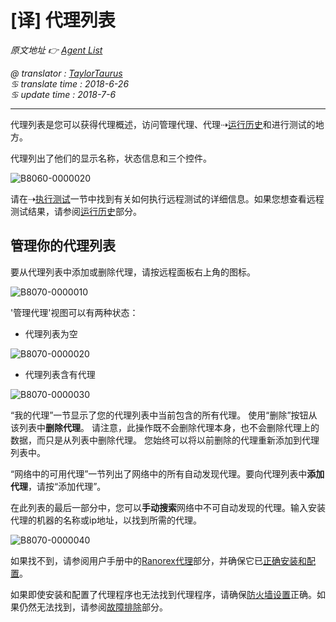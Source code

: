 # [译] 代理列表

*原文地址 👉 [Agent List][0]*

*@ translator : [TaylorTaurus](https://github.com/taylortaurus)*    
*♋ translate time : 2018-6-26*  
*♋ update time : 2018-7-6*   

---

代理列表是您可以获得代理概述，访问管理代理、代理⇢[运行历史][1]和进行测试的地方。

代理列出了他们的显示名称，状态信息和三个控件。

![B8060-0000020](https://gitee.com/taylortaurus/RX_UserGuide_GitBook_Picbed/raw/master/RanorexRemote/B8060-0000020.png) 

请在⇢[执行测试][2]一节中找到有关如何执行远程测试的详细信息。如果您想查看远程测试结果，请参阅[运行历史][1]部分。

## 管理你的代理列表

要从代理列表中添加或删除代理，请按远程面板右上角的图标。

![B8070-0000010](https://gitee.com/taylortaurus/RX_UserGuide_GitBook_Picbed/raw/master/RanorexRemote/B8070-0000010.png)

'管理代理'视图可以有两种状态：

- 代理列表为空

![B8070-0000020](https://gitee.com/taylortaurus/RX_UserGuide_GitBook_Picbed/raw/master/RanorexRemote/B8070-0000020.png)  

- 代理列表含有代理  

![B8070-0000030](https://gitee.com/taylortaurus/RX_UserGuide_GitBook_Picbed/raw/master/RanorexRemote/B8070-0000030.png)  

“我的代理”一节显示了您的代理列表中当前包含的所有代理。 使用“删除”按钮从该列表中**删除代理**。 请注意，此操作既不会删除代理本身，也不会删除代理上的数据，而只是从列表中删除代理。 您始终可以将以前删除的代理重新添加到代理列表中。  

“网络中的可用代理”一节列出了网络中的所有自动发现代理。要向代理列表中**添加代理**，请按“添加代理”。

在此列表的最后一部分中，您可以**手动搜索**网络中不可自动发现的代理。输入安装代理的机器的名称或ip地址，以找到所需的代理。

![B8070-0000040](https://gitee.com/taylortaurus/RX_UserGuide_GitBook_Picbed/raw/master/RanorexRemote/B8070-0000040.png)  

如果找不到，请参阅用户手册中的[Ranorex代理][3]部分，并确保它已[正确安装和配置][4]。

如果即使安装和配置了代理程序也无法找到代理程序，请确保[防火墙设置][5]正确。如果仍然无法找到，请参阅[故障排除][6]部分。


  [0]: https://www.ranorex.com/help/latest/ranorex-studio-advanced/ranorex-remote/agent-list/
  [1]: .\[译]运行历史.html
  [2]: .\[译]执行测试.html
  [3]: .\[译]Ranorex代理.html
  [4]: .\[译]Ranorex代理的安装和设置.html
  [5]: .\[译]远程系统要求.html
  [6]: .\[译]远程故障排除.html